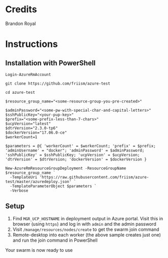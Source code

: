 # Credits

Brandon Royal

# Instructions

## Installation with PowerShell

```
Login-AzureRmAccount

git clone https://github.com/friism/azure-test

cd azure-test

$resource_group_name="<some-resource-group-you-pre-created>"

$adminPassword="<some-pw-with-special-char-and-capital-letters>"
$sshPublicKey="<your-pup-key>"
$prefix="<some-prefix-less-than-7-chars>"
$ucpVersion="latest"
$dtrVersion="2.3.0-tp6"
$dockerVersion="17.06.0-ce"
$workerCount=1

$parameters = @{ 'workerCount' = $workerCount; 'prefix' = $prefix; 'adminUsername' = "docker"; 'adminPassword' = $adminPassword; 'sshPublicKey' = $sshPublicKey; 'ucpVersion' = $ucpVersion; 'dtrVersion' = $dtrVersion; 'dockerVersion' = $dockerVersion }

New-AzureRmResourceGroupDeployment -ResourceGroupName $resource_group_name `
  -TemplateUri 'https://raw.githubusercontent.com/friism/azure-test/master/azuredeploy.json' `
  -TemplateParameterObject $parameters `
  -Verbose
```

## Setup

1. Find `MGR_UCP_HOSTNAME` in deployment output in Azure portal. Visit this in browser (using `https`) and log in with `admin` and the admin password
2. Visit `/manage/resources/nodes/create` to get the swarm join command
3. Remote-desktop into each worker (the above sample creates just one) and run the join command in PowerShell

Your swarm is now ready to use